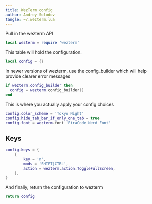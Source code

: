```yaml
---
title: WezTerm config
author: Andrey Solodov
tangle: ~/.wezterm.lua
---
```


Pull in the wezterm API
```lua
local wezterm = require 'wezterm'
```

This table will hold the configuration.
```lua
local config = {}
```

In newer versions of wezterm, use the config_builder which will help provide clearer error messages
```lua
if wezterm.config_builder then
  config = wezterm.config_builder()
end
```

This is where you actually apply your config choices
```lua
config.color_scheme = 'Tokyo Night'
config.hide_tab_bar_if_only_one_tab = true
config.font = wezterm.font 'FiraCode Nerd Font'
```

## Keys
```lua
config.keys = {
    {
        key = 'n',
        mods = 'SHIFT|CTRL',
        action = wezterm.action.ToggleFullScreen,
    },
}
```

And finally, return the configuration to wezterm
```lua
return config
```

